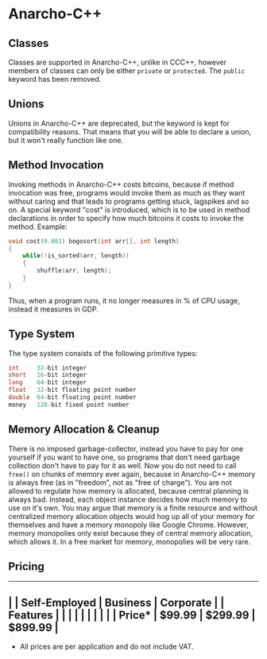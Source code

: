 # Anarcho-C++

## Classes
Classes are supported in Anarcho-C++, unlike in CCC++, however members of classes can only be either `private` or `protected`. The `public` keyword has been removed.

## Unions
Unions in Anarcho-C++ are deprecated, but the keyword is kept for compatibility reasons. That means that you will be able to declare a union, but it won't really function like one.

## Method Invocation
Invoking methods in Anarcho-C++ costs bitcoins, because if method invocation was free, programs would invoke them as much as they want without caring and that leads to programs getting stuck, lagspikes and so on. A special keyword "cost" is introduced, which is to be used in method declarations in order to specify how much bitcoins it costs to invoke the method. Example:

```cpp
void cost(0.001) bogosort(int arr[], int length)
{
	while(!is_sorted(arr, length))
	{
		shuffle(arr, length);
	}
}
```

Thus, when a program runs, it no longer measures in % of CPU usage, instead it measures in GDP.



## Type System
The type system consists of the following primitive types:
```cpp
int 	32-bit integer
short	16-bit integer
long	64-bit integer
float	32-bit floating point number
double	64-bit floating point number
money	128-bit fixed point number
```

## Memory Allocation & Cleanup
There is no imposed garbage-collector, instead you have to pay for one yourself if you want to have one, so programs that don't need garbage collection don't have to pay for it as well. Now you do not need to call `free()` on chunks of memory ever again, because in Anarcho-C++ memory is always free (as in "freedom", not as "free of charge").
You are not allowed to regulate how memory is allocated, because central planning is always bad. Instead, each object instance decides how much memory to use on it's own. You may argue that memory is a finite resource and without centralized memory allocation objects would hog up all of your memory for themselves and have a memory monopoly like Google Chrome. However, memory monopolies only exist because they of central memory allocation, which allows it. In a free market for memory, monopolies will be very rare.

## Pricing

---------------------------------------------------
|          | Self-Employed | Business | Corporate |
| Features |               |          |           |
|          |               |          |           |
| Price*   | $99.99        | $299.99  | $899.99   |
---------------------------------------------------

* All prices are per application and do not include VAT.
